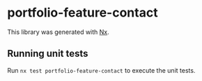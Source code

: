 # portfolio-feature-contact

This library was generated with [Nx](https://nx.dev).

## Running unit tests

Run `nx test portfolio-feature-contact` to execute the unit tests.
